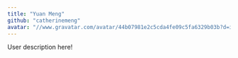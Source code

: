 ```yaml
---
title: "Yuan Meng"
github: "catherinemeng"
avatar: "//www.gravatar.com/avatar/44b07981e2c5cda4fe09c5fa6329b03b?d=identicon"
---
```


User description here!
